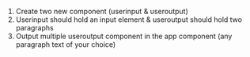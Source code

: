 1) Create two new component (userinput & useroutput)
2) Userinput should hold an input element & useroutput should hold two paragraphs
3) Output multiple useroutput component in the app component (any paragraph text of your choice)